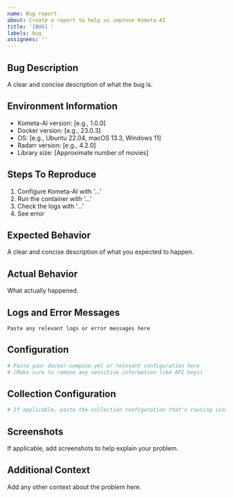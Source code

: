 ```yaml
---
name: Bug report
about: Create a report to help us improve Kometa-AI
title: '[BUG] '
labels: bug
assignees: ''
---
```


## Bug Description
A clear and concise description of what the bug is.

## Environment Information
- Kometa-AI version: [e.g., 1.0.0]
- Docker version: [e.g., 23.0.3]
- OS: [e.g., Ubuntu 22.04, macOS 13.3, Windows 11]
- Radarr version: [e.g., 4.2.0]
- Library size: [Approximate number of movies]

## Steps To Reproduce
1. Configure Kometa-AI with '...'
2. Run the container with '...'
3. Check the logs with '...'
4. See error

## Expected Behavior
A clear and concise description of what you expected to happen.

## Actual Behavior
What actually happened.

## Logs and Error Messages
```
Paste any relevant logs or error messages here
```

## Configuration
```yaml
# Paste your docker-compose.yml or relevant configuration here
# (Make sure to remove any sensitive information like API keys)
```

## Collection Configuration
```yaml
# If applicable, paste the collection configuration that's causing issues
```

## Screenshots
If applicable, add screenshots to help explain your problem.

## Additional Context
Add any other context about the problem here.